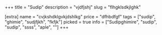 +++
title = "Sudip"
description = "vjdfjshj"
slug = "flhgklsdkjlghk"

[extra]
name = "cvjkshdklgvkjdshlkg"
price = "dfhbdfgf"
tags = ["sudip", "ghimie", "sudjfjkh", "fkfjk"]
picked = true
info = ["Sudipghimire", "sudip", "sudip", "ssss", "aple", ""]
+++
